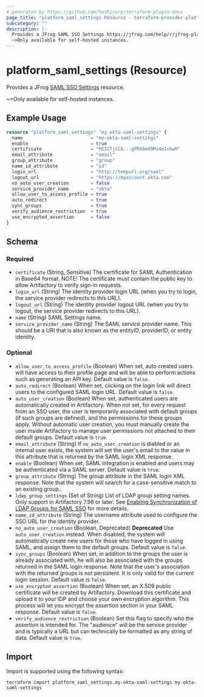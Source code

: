 ```yaml
---
# generated by https://github.com/hashicorp/terraform-plugin-docs
page_title: "platform_saml_settings Resource - terraform-provider-platform"
subcategory: ""
description: |-
  Provides a JFrog SAML SSO Settings https://jfrog.com/help/r/jfrog-platform-administration-documentation/saml-sso resource.
  ~>Only available for self-hosted instances.
---
```


# platform_saml_settings (Resource)

Provides a JFrog [SAML SSO Settings](https://jfrog.com/help/r/jfrog-platform-administration-documentation/saml-sso) resource.

~>Only available for self-hosted instances.

## Example Usage

```terraform
resource "platform_saml_settings" "my-okta-saml-settings" {
  name                         = "my-okta-saml-settings"
  enable                       = true
  certificate                  = "MIICTjCCA...gPRXbm49Mz4o1nbwH"
  email_attribute              = "email"
  group_attribute              = "group"
  name_id_attribute            = "id"
  login_url                    = "http://tempurl.org/saml"
  logout_url                   = "https://myaccount.okta.com"
  no_auto_user_creation        = false
  service_provider_name        = "okta"
  allow_user_to_access_profile = true
  auto_redirect                = true
  sync_groups                  = true
  verify_audience_restriction  = true
  use_encrypted_assertion      = false
}
```

<!-- schema generated by tfplugindocs -->
## Schema

### Required

- `certificate` (String, Sensitive) The certificate for SAML Authentication in Base64 format. NOTE! The certificate must contain the public key to allow Artifactory to verify sign-in requests.
- `login_url` (String) The identity provider login URL (when you try to login, the service provider redirects to this URL).
- `logout_url` (String) The identity provider logout URL (when you try to logout, the service provider redirects to this URL).
- `name` (String) SAML Settings name.
- `service_provider_name` (String) The SAML service provider name. This should be a URI that is also known as the entityID, providerID, or entity identity.

### Optional

- `allow_user_to_access_profile` (Boolean) When set, auto created users will have access to their profile page and will be able to perform actions such as generating an API key. Default value is `false`.
- `auto_redirect` (Boolean) When set, clicking on the login link will direct users to the configured SAML login URL. Default value is `false`.
- `auto_user_creation` (Boolean) When set, authenticated users are automatically created in Artifactory. When not set, for every request from an SSO user, the user is temporarily associated with default groups (if such groups are defined), and the permissions for these groups apply. Without automatic user creation, you must manually create the user inside Artifactory to manage user permissions not attached to their default groups. Default value is `true`.
- `email_attribute` (String) If `no_auto_user_creation` is diabled or an internal user exists, the system will set the user's email to the value in this attribute that is returned by the SAML login XML response.
- `enable` (Boolean) When set, SAML integration is enabled and users may be authenticated via a SAML server. Default value is `true`.
- `group_attribute` (String) The group attribute in the SAML login XML response. Note that the system will search for a case-sensitive match to an existing group..
- `ldap_group_settings` (Set of String) List of LDAP group setting names. Only support in Artifactory 7.98 or later. See [Enabling Synchronization of LDAP Groups for SAML SSO](https://jfrog.com/help/r/jfrog-platform-administration-documentation/enabling-synchronization-of-ldap-groups-for-saml-sso) for more details.
- `name_id_attribute` (String) The username attribute used to configure the SSO URL for the identity provider.
- `no_auto_user_creation` (Boolean, Deprecated) **Deprecated** Use `auto_user_creation` instead. When disabled, the system will automatically create new users for those who have logged in using SAML, and assign them to the default groups. Default value is `false`.
- `sync_groups` (Boolean) When set, in addition to the groups the user is already associated with, he will also be associated with the groups returned in the SAML login response. Note that the user's association with the returned groups is not persistent. It is only valid for the current login session. Default value is `false`.
- `use_encrypted_assertion` (Boolean) When set, an X.509 public certificate will be created by Artifactory. Download this certificate and upload it to your IDP and choose your own encryption algorithm. This process will let you encrypt the assertion section in your SAML response. Default value is `false`.
- `verify_audience_restriction` (Boolean) Set this flag to specify who the assertion is intended for. The "audience" will be the service provider and is typically a URL but can technically be formatted as any string of data. Default value is `true`.

## Import

Import is supported using the following syntax:

```shell
terraform import platform_saml_settings.my-okta-saml-settings my-okta-saml-settings
```
